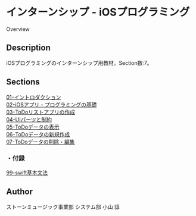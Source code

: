 インターンシップ - iOSプログラミング
====

Overview

## Description

iOSプログラミングのインターンシップ用教材。Section数:7。

## Sections

<!-- TODO: URLを記述 -->
[01-イントロダクション](./01-イントロダクション.md.md)  
[02-iOSアプリ・プログラミングの基礎](./02-iOSアプリ・プログラミングの基礎.md)  
[03-ToDoリストアプリの作成](./03-ToDoリストアプリの作成.md)  
[04-UIパーツと制約](./04-UIパーツと制約.md)  
[05-ToDoデータの表示](./05-ToDoデータの表示.md)  
[06-ToDoデータの新規作成](./06-ToDoデータの新規作成.md)  
[07-ToDoデータの削除・編集](./07-ToDoデータの削除・編集.md)  

### ・付録
[99-swift基本文法](./99-swift基本文法.md)  

## Author

ストーンミュージック事業部 システム部 小山 諄